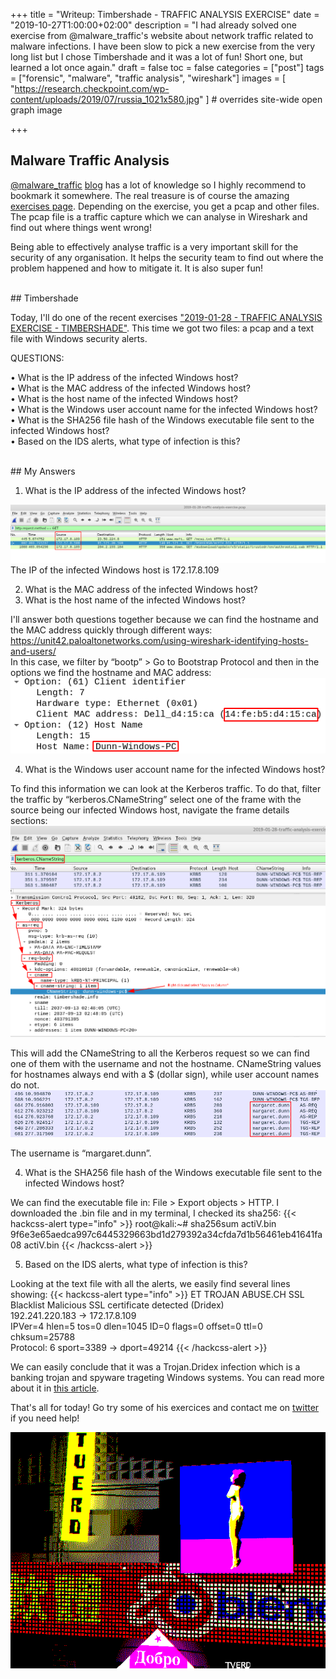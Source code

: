 
+++
title = "Writeup: Timbershade - TRAFFIC ANALYSIS EXERCISE"
date = "2019-10-27T1:00:00+02:00"
description = "I had already solved one exercise from @malware_traffic's website about network traffic related to malware infections. I have been slow to pick a new exercise from the very long list but I chose Timbershade and it was a lot of fun! Short one, but learned a lot once again."
draft = false
toc = false
categories = ["post"]
tags = ["forensic", "malware", "traffic analysis", "wireshark"]
images = [
  "https://research.checkpoint.com/wp-content/uploads/2019/07/russia_1021x580.jpg"
] # overrides site-wide open graph image

+++

## Malware Traffic Analysis

<a href="https://twitter.com/malware_traffic" target="_blank">@malware_traffic</a> <a href="https://malware-traffic-analysis.net/" target="_blank">blog</a> has a lot of knowledge so I highly recommend to bookmark it somewhere. The real treasure is of course the amazing <a href="https://malware-traffic-analysis.net/training-exercises.html" target="_blank">exercises page</a>. Depending on the exercise, you get a pcap and other files. The pcap file is a traffic capture which we can analyse in Wireshark and find out where things went wrong!

Being able to effectively analyse traffic is a very important skill for the security of any organisation. It helps the security team to find out where the problem happened and how to mitigate it. It is also super fun!


<br>
## Timbershade

Today, I'll do one of the recent exercises <a href="https://malware-traffic-analysis.net/2019/01/28/index.html" target="_blank">"2019-01-28 - TRAFFIC ANALYSIS EXERCISE - TIMBERSHADE"</a>. This time we got two files: a pcap and a text file with Windows security alerts.

QUESTIONS:

• What is the IP address of the infected Windows host?<br>
• What is the MAC address of the infected Windows host?<br>
• What is the host name of the infected Windows host?<br>
• What is the Windows user account name for the infected Windows host?<br>
• What is the SHA256 file hash of the Windows executable file sent to the infected Windows host?<br>
• Based on the IDS alerts, what type of infection is this?<br>

<br>
## My Answers

1) What is the IP address of the infected Windows host?<br>

![IP address](/timbershade/source-ip.png)
The IP of the infected Windows host is 172.17.8.109

2) What is the MAC address of the infected Windows host?<br>
3) What is the host name of the infected Windows host?<br>

I'll answer both questions together because we can find the hostname and the MAC address quickly through different ways:
<a href="https://unit42.paloaltonetworks.com/using-wireshark-identifying-hosts-and-users/">https://unit42.paloaltonetworks.com/using-wireshark-identifying-hosts-and-users/</a><br>
In this case, we filter by “bootp” > Go to Bootstrap Protocol and then in the options we find the hostname and MAC address:<br>
![Hostname and MAC](/timbershade/mac-and-host.png)

4) What is the Windows user account name for the infected Windows host?<br>

To find this information we can look at the Kerberos traffic. To do that, filter the traffic by “kerberos.CNameString” select one of the frame with the source being our infected Windows host, navigate the frame details sections:
![CNameString](/timbershade/username.png)

This will add the CNameString to all the Kerberos request so we can find one of them with the username and not the hostname. CNameString values for hostnames always end with a $ (dollar sign), while user account names do not.
![Username](/timbershade/username2.png)

The username is “margaret.dunn”.

4) What is the SHA256 file hash of the Windows executable file sent to the infected Windows host?<br>

We can find the executable file in: File > Export objects > HTTP. I downloaded the .bin file and in my terminal, I checked its sha256:
{{< hackcss-alert type="info" >}}
root@kali:~# sha256sum actiV.bin <br>
9f6e3e65aedca997c6445329663bd1d279392a34cfda7d1b56461eb41641fa08 actiV.bin
{{< /hackcss-alert >}}

5) Based on the IDS alerts, what type of infection is this?<br>

Looking at the text file with all the alerts, we easily find several lines showing:
{{< hackcss-alert type="info" >}}
ET TROJAN ABUSE.CH SSL Blacklist Malicious SSL certificate detected (Dridex)<br>
192.241.220.183 -> 172.17.8.109<br>
IPVer=4 hlen=5 tos=0 dlen=1045 ID=0 flags=0 offset=0 ttl=0 chksum=25788<br>
Protocol: 6 sport=3389 -> dport=49214
{{< /hackcss-alert >}}

We can easily conclude that it was a Trojan.Dridex infection which is a banking trojan and spyware trageting Windows systems. You can read more about it in <a href="https://blog.malwarebytes.com/detections/trojan-dridex/" target="_blank">this article</a>.

That's all for today! Go try some of his exercices and contact me on <a href="https://twitter.com/victor_theyknow" target="_blank">twitter</a> if you need help!

![Final gif](/city.gif)
